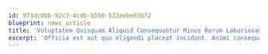```yaml
---
id: 973dc0bb-92c3-4cdb-b550-522eebe03b72
blueprint: news_article
title: 'Voluptatem Quisquam Aliquid Consequuntur Minus Rerum Laboriosam Nostrum Minus Porro'
excerpt: 'Officia est aut quo eligendi placeat incidunt. Animi consequatur sunt recusandae repellat ut velit quidem. Fugit iure nemo perspiciatis eveniet.'
---
```

